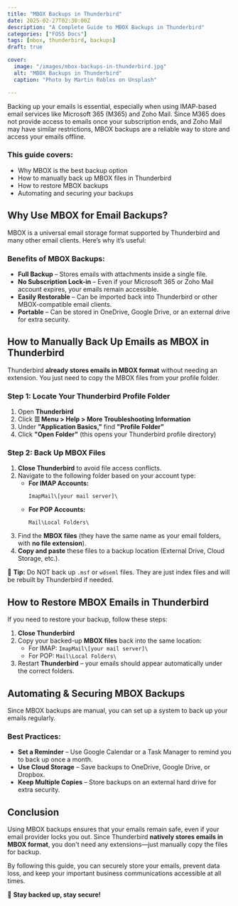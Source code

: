 ```yaml
---
title: "MBOX Backups in Thunderbird"
date: 2025-02-27T02:30:00Z
description: "A Complete Guide to MBOX Backups in Thunderbird"
categories: ["FOSS Docs"]
tags: [mbox, thunderbird, backups]
draft: true

cover:
  image: "/images/mbox-backups-in-thunderbird.jpg"
  alt: "MBOX Backups in Thunderbird"
  caption: "Photo by Martin Robles on Unsplash"

---
```


Backing up your emails is essential, especially when using IMAP-based email services like Microsoft 365 (M365) and Zoho Mail. Since M365 does not provide access to emails once your subscription ends, and Zoho Mail may have similar restrictions, MBOX backups are a reliable way to store and access your emails offline.

### This guide covers:
- Why MBOX is the best backup option  
- How to manually back up MBOX files in Thunderbird  
- How to restore MBOX backups  
- Automating and securing your backups  

## Why Use MBOX for Email Backups?
MBOX is a universal email storage format supported by Thunderbird and many other email clients. Here’s why it’s useful:

### Benefits of MBOX Backups:
- **Full Backup** – Stores emails with attachments inside a single file.  
- **No Subscription Lock-in** – Even if your Microsoft 365 or Zoho Mail account expires, your emails remain accessible.  
- **Easily Restorable** – Can be imported back into Thunderbird or other MBOX-compatible email clients.  
- **Portable** – Can be stored in OneDrive, Google Drive, or an external drive for extra security.  

## How to Manually Back Up Emails as MBOX in Thunderbird
Thunderbird **already stores emails in MBOX format** without needing an extension. You just need to copy the MBOX files from your profile folder.

### Step 1: Locate Your Thunderbird Profile Folder
1. Open **Thunderbird**
2. Click **☰ Menu > Help > More Troubleshooting Information**
3. Under **"Application Basics,"** find **"Profile Folder"**
4. Click **"Open Folder"** (this opens your Thunderbird profile directory)

### Step 2: Back Up MBOX Files
1. **Close Thunderbird** to avoid file access conflicts.
2. Navigate to the following folder based on your account type:
   - **For IMAP Accounts:**
     ```
     ImapMail\[your mail server]\
     ```
   - **For POP Accounts:**
     ```
     Mail\Local Folders\
     ```
3. Find the **MBOX files** (they have the same name as your email folders, with **no file extension**).
4. **Copy and paste** these files to a backup location (External Drive, Cloud Storage, etc.).

📌 **Tip:** Do NOT back up `.msf` or `wdseml` files. They are just index files and will be rebuilt by Thunderbird if needed.

## How to Restore MBOX Emails in Thunderbird
If you need to restore your backup, follow these steps:

1. **Close Thunderbird**
2. Copy your backed-up **MBOX files** back into the same location:
   - For IMAP: `ImapMail\[your mail server]\`
   - For POP: `Mail\Local Folders\`
3. Restart **Thunderbird** – your emails should appear automatically under the correct folders.

## Automating & Securing MBOX Backups
Since MBOX backups are manual, you can set up a system to back up your emails regularly.

### Best Practices:
- **Set a Reminder** – Use Google Calendar or a Task Manager to remind you to back up once a month.
- **Use Cloud Storage** – Save backups to OneDrive, Google Drive, or Dropbox.
- **Keep Multiple Copies** – Store backups on an external hard drive for extra security.

## Conclusion
Using MBOX backups ensures that your emails remain safe, even if your email provider locks you out. Since Thunderbird **natively stores emails in MBOX format**, you don't need any extensions—just manually copy the files for backup.

By following this guide, you can securely store your emails, prevent data loss, and keep your important business communications accessible at all times.

🚀 **Stay backed up, stay secure!**

